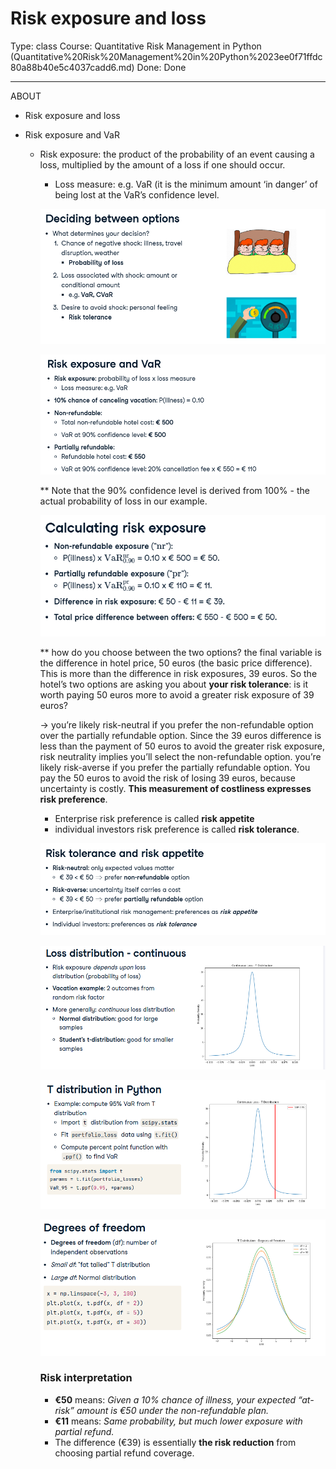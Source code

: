 # Risk exposure and loss

Type: class
Course: Quantitative Risk Management in Python (Quantitative%20Risk%20Management%20in%20Python%2023ee0f71ffdc80a88b40e5c4037cadd6.md)
Done: Done

---

<aside>

ABOUT

- Risk exposure and loss
</aside>

- Risk exposure and VaR
    - Risk exposure: the product of the probability of an event causing a loss, multiplied by the amount of a loss if one should occur.
        - Loss measure: e.g. VaR (it is the minimum amount ‘in danger’ of being lost at the VaR’s confidence level.
        
        ![image.png](image%2018.png)
        
        ![image.png](image%2019.png)
        
        ** Note that the 90% confidence level is derived from 100% - the actual probability of loss in our example.
        
        ![image.png](image%2020.png)
        
        ** how do you choose between the two options? the final variable is the difference in hotel price, 50 euros (the basic price difference). This is more than the difference in risk exposures, 39 euros. So the hotel’s two options are asking you about **your risk tolerance**: is it worth paying 50 euros more to avoid a greater risk exposure of 39 euros?
        
        → you’re likely risk-neutral if you prefer the non-refundable option over the partially refundable option. Since the 39 euros difference is less than the payment of 50 euros to avoid the greater risk exposure, risk neutrality implies you’ll select the non-refundable option.  you’re likely risk-averse if you prefer the partially refundable option. You pay the 50 euros to avoid the risk of losing 39 euros, because uncertainty is costly. **This measurement of costliness expresses risk preference**.
        
        - Enterprise risk preference is called **risk appetite**
        - individual investors risk preference is called **risk tolerance**.
        
        ![image.png](image%2021.png)
        
        ![image.png](image%2022.png)
        
        ![image.png](image%2023.png)
        
        ![image.png](image%2024.png)
        
        ### **Risk interpretation**
        
        - **€50** means: *Given a 10% chance of illness, your expected “at-risk” amount is €50 under the non-refundable plan.*
        - **€11** means: *Same probability, but much lower exposure with partial refund.*
        - The difference (€39) is essentially **the risk reduction** from choosing partial refund coverage.